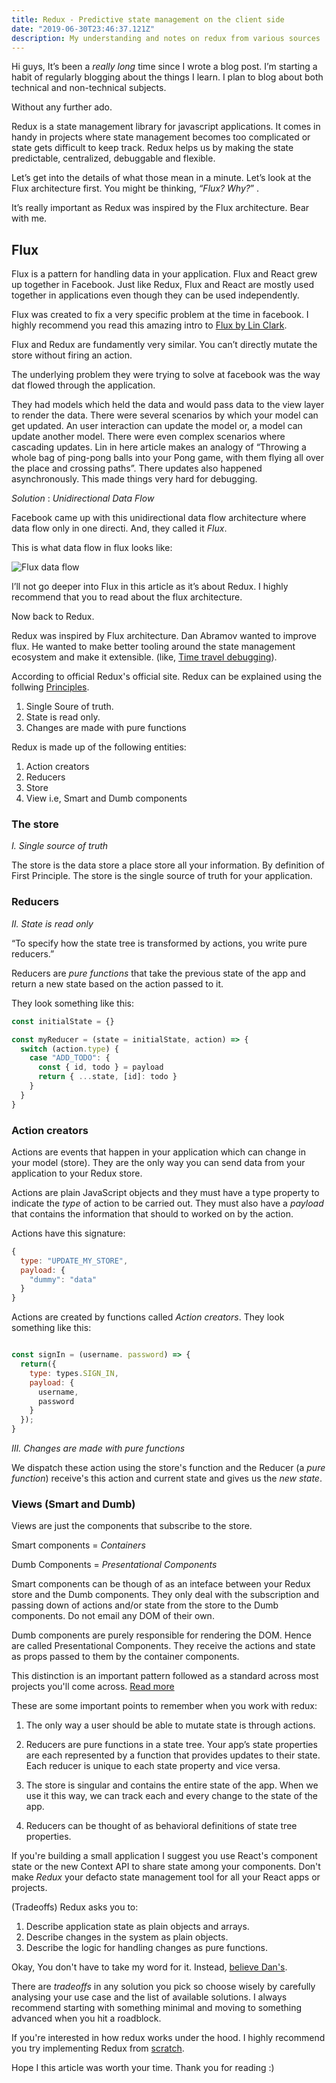 ```yaml
---
title: Redux - Predictive state management on the client side
date: "2019-06-30T23:46:37.121Z"
description: My understanding and notes on redux from various sources
---
```


Hi guys, It’s been a _really long_ time since I wrote a blog post. I’m starting a habit of regularly blogging about the things I learn. I plan to blog about both technical and non-technical subjects.

Without any further ado.

Redux is a state management library for javascript applications. It comes in handy in projects where state management becomes too complicated or state gets difficult to keep track. Redux helps us by making the state predictable, centralized, debuggable and flexible. 

Let’s get into the details of what those mean in a minute. Let’s look at the Flux architecture first. You might be thinking, _“Flux? Why?_” .

It’s really important as Redux was inspired by the Flux architecture. Bear with me.

## Flux

Flux is a pattern for handling data in your application. Flux and React grew up together in Facebook. Just like Redux, Flux and React are mostly used together in applications even though they can be used independently.

Flux was created to fix a very specific problem at the time in facebook. I highly recommend you read this amazing intro to [Flux by Lin Clark](https://code-cartoons.com/a-cartoon-guide-to-flux-6157355ab207).

Flux and Redux are fundamently very similar. You can’t directly mutate the store without firing an action.

The underlying problem they were trying to solve at facebook was the way dat flowed through the application.

They had models which held the data and would pass data to the view layer to render the data. There were several scenarios by which your model can get updated. An user interaction can update the model or, a model can update another model. There were even complex scenarios where cascading updates. Lin in here article makes an analogy of “Throwing a whole bag of ping-pong balls into your Pong game, with them flying all over the place and crossing paths”.
There updates also happened asynchronously. This made things very hard for debugging.

_Solution_ : _*Unidirectional Data Flow*_

Facebook came up with this unidirectional data flow architecture where data flow only in one directi. And, they called it _Flux_.

This is what data flow in flux looks like:

![Flux data flow](https://facebook.github.io/flux/img/flux-simple-f8-diagram-with-client-action-1300w.png)

I’ll not go deeper into Flux in this article as it’s about Redux. I highly recommend that you to read about the flux architecture.

Now back to Redux.

Redux was inspired by Flux architecture. Dan Abramov wanted to improve flux. He wanted to make better tooling around the state management ecosystem and make it extensible. (like, [Time travel debugging](https://www.youtube.com/watch?v=xsSnOQynTHs)).

According to official Redux's official site. Redux can be explained using the follwing [Principles](<(http://redux.js.org/docs/introduction/ThreePrinciples.html)>).

1. Single Soure of truth.
2. State is read only.
3. Changes are made with pure functions

Redux is made up of the following entities:

1. Action creators
2. Reducers
3. Store
4. View i.e, Smart and Dumb components

### The store

_I. Single source of truth_

The store is the data store a place store all your information. By definition of First Principle. The store is the single source of truth for your application.

### Reducers

_II. State is read only_

“To specify how the state tree is transformed by actions, you write pure reducers.”

Reducers are _pure functions_ that take the previous state of the app and return a new state based on the action passed to it.

They look something like this:

```javascript
const initialState = {}

const myReducer = (state = initialState, action) => {
  switch (action.type) {
    case "ADD_TODO": {
      const { id, todo } = payload
      return { ...state, [id]: todo }
    }
  }
}
```

### Action creators

Actions are events that happen in your application which can change in your model (store). They are the only way you can send data from your application to your Redux store.

Actions are plain JavaScript objects and they must have a type property to indicate the _type_ of action to be carried out. They must also have a _payload_ that contains the information that should to worked on by the action.

Actions have this signature:

```javascript
{
  type: "UPDATE_MY_STORE",
  payload: {
    "dummy": "data"
  }
}
```

Actions are created by functions called _Action creators_. They look something like this:

```javascript

const signIn = (username. password) => {
  return({
    type: types.SIGN_IN,
    payload: {
      username,
      password
    }
  });
}

```



_*III. Changes are made with pure functions*_

We dispatch these action using the store's function and the Reducer (a _pure function_) receive's this action and current state and gives us the *new state*.


### Views (Smart and Dumb)

Views are just the components that subscribe to the store.

Smart components = *Containers*

Dumb Components = *Presentational Components*

Smart components can be though of as an inteface between your Redux store and the Dumb components. They only deal with the subscription and passing down of actions and/or state from the store to the Dumb components. Do not email any DOM of their own.

Dumb components are purely responsible for rendering the DOM. Hence are called Presentational Components. They receive the actions and state as props passed to them by the container components.

This distinction is an important pattern followed as a standard across most projects you'll come across. [Read more](https://medium.com/@dan_abramov/smart-and-dumb-components-7ca2f9a7c7d0)


These are some important points to remember when you work with redux:

1. The only way a user should be able to mutate state is through actions.

2. Reducers are pure functions in a state tree. Your app’s state properties are each represented by a function that provides updates to their state. Each reducer is unique to each state property and vice versa.

3. The store is singular and contains the entire state of the app. When we use it this way, we can track each and every change to the state of the app.

4. Reducers can be thought of as behavioral definitions of state tree properties.


If you're building a small application I suggest you use React's component state or the new Context API to share state among your components. Don't make _Redux_ your defacto state management tool for all your React apps or projects. 

(Tradeoffs) Redux asks you to:

1. Describe application state as plain objects and arrays.
2. Describe changes in the system as plain objects.
3. Describe the logic for handling changes as pure functions.

Okay, You don't have to take my word for it. Instead, [believe Dan's]('https://medium.com/@dan_abramov/you-might-not-need-redux-be46360cf367). 

There are _tradeoffs_ in any solution you pick so choose wisely by carefully analysing your use case and the list of available solutions. I always recommend starting with something minimal and moving to something advanced when you hit a roadblock.

If you're interested in how redux works under the hood. I highly recommend you try implementing Redux from [scratch](https://www.jamasoftware.com/blog/lets-write-redux/).

Hope I this article was worth your time. Thank you for reading :)
